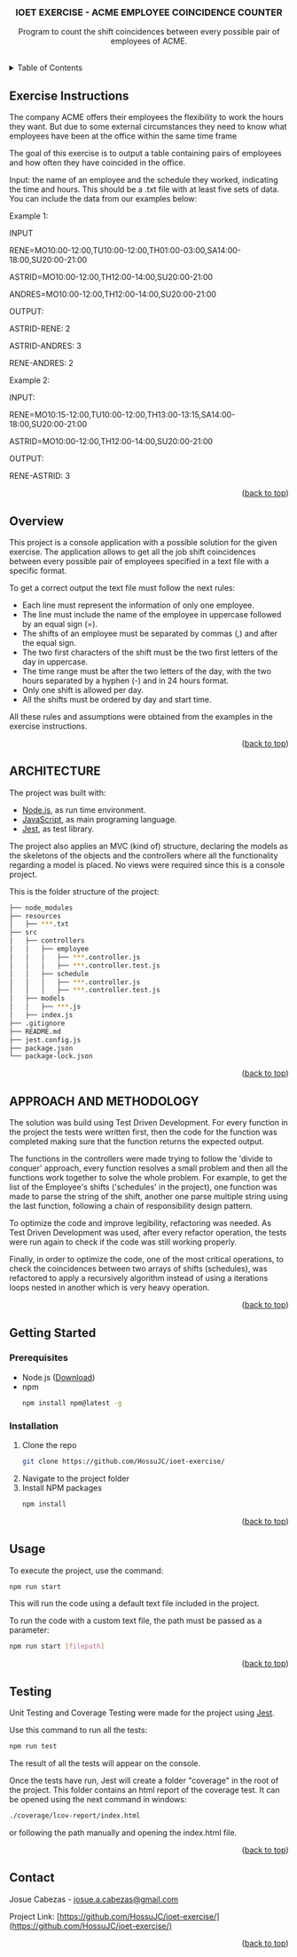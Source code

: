 <a name="readme-top"></a>

<h3 align="center">IOET EXERCISE - ACME EMPLOYEE COINCIDENCE COUNTER</h3>

  <p align="center">
    Program to count the shift coincidences between every possible pair of employees of ACME.
    <br />
    <br />
  </p>
</div>


<!-- TABLE OF CONTENTS -->
<details>
  <summary>Table of Contents</summary>
  <ol>
    <li><a href="#exercise-instructions">Exercise Instructions</a></li>
    <li><a href="#overview">Overview</a></li>
    <li><a href="#architecture">Architecture</a></li>
    <li><a href="#approach-and-methodology">Approach and Methodology</a></li>
    <li>
      <a href="#getting-started">Getting Started</a>
      <ul>
        <li><a href="#prerequisites">Prerequisites</a></li>
        <li><a href="#installation">Installation</a></li>
      </ul>
    </li>
    <li><a href="#usage">Usage</a></li>
    <li><a href="#testing">Testing</a></li>
    <li><a href="#contact">Contact</a></li>
  </ol>
</details>


<!-- EXERCISE INSTRUCTIONS -->
## Exercise Instructions

The company ACME offers their employees the flexibility to work the hours they want. But due to some external circumstances they need to know what employees have been at the office within the same time frame

The goal of this exercise is to output a table containing pairs of employees and how often they have coincided in the office.

Input: the name of an employee and the schedule they worked, indicating the time and hours. This should be a .txt file with at least five sets of data. You can include the data from our examples below:

Example 1:

INPUT

RENE=MO10:00-12:00,TU10:00-12:00,TH01:00-03:00,SA14:00-18:00,SU20:00-21:00

ASTRID=MO10:00-12:00,TH12:00-14:00,SU20:00-21:00

ANDRES=MO10:00-12:00,TH12:00-14:00,SU20:00-21:00


OUTPUT:

ASTRID-RENE: 2

ASTRID-ANDRES: 3

RENE-ANDRES: 2


Example 2:

INPUT:

RENE=MO10:15-12:00,TU10:00-12:00,TH13:00-13:15,SA14:00-18:00,SU20:00-21:00

ASTRID=MO10:00-12:00,TH12:00-14:00,SU20:00-21:00

OUTPUT:

RENE-ASTRID: 3

<p align="right">(<a href="#readme-top">back to top</a>)</p>


<!-- OVERVIEW -->
## Overview

This project is a console application with a possible solution for the given exercise. The application allows to get all the job shift coincidences between every possible pair of employees specified in a text file with a specific format.

To get a correct output the text file must follow the next rules:
* Each line must represent the information of only one employee.
* The line must include the name of the employee in uppercase followed by an equal sign (=).
* The shifts of an employee must be separated by commas (,) and after the equal sign.
* The two first characters of the shift must be the two first letters of the day in uppercase.
* The time range must be after the two letters of the day, with the two hours separated by a hyphen (-) and in 24 hours format.
* Only one shift is allowed per day.
* All the shifts must be ordered by day and start time.

All these rules and assumptions were obtained from the examples in the exercise instructions.

<p align="right">(<a href="#readme-top">back to top</a>)</p>



## ARCHITECTURE

The project was built with:

* [Node.js](https://nodejs.org/), as run time environment.
* [JavaScript](https://www.javascript.com/), as main programing language.
* [Jest](https://jestjs.io/), as test library.

The project also applies an MVC (kind of) structure, declaring the models as the skeletons of the objects and the controllers where all the functionality regarding a model is placed. No views were required since this is a console project.

This is the folder structure of the project:

```sh
├── node_modules
├── resources
│   ├── ***.txt
├── src
│   ├── controllers
│   │   ├── employee
│   │   │   ├── ***.controller.js
│   │   │   ├── ***.controller.test.js
│   │   ├── schedule
│   │   │   ├── ***.controller.js
│   │   │   ├── ***.controller.test.js
│   ├── models
│   │   ├── ***.js
│   ├── index.js
├── .gitignore
├── README.md
├── jest.config.js
├── package.json
└── package-lock.json
```

<p align="right">(<a href="#readme-top">back to top</a>)</p>


## APPROACH AND METHODOLOGY

The solution was build using Test Driven Development. For every function in the project the tests were written first, then the code for the function was completed making sure that the function returns the expected output.

The functions in the controllers were made trying to follow the 'divide to conquer' approach, every function resolves a small problem and then all the functions work together to solve the whole problem. For example, to get the list of the Employee's shifts ('schedules' in the project), one function was made to parse the string of the shift, another one parse multiple string using the last function, following a chain of responsibility design pattern.

To optimize the code and improve legibility, refactoring was needed. As Test Driven Development was used, after every refactor operation, the tests were run again to check if the code was still working properly.

Finally, in order to optimize the code, one of the most critical operations, to check the coincidences between two arrays of shifts (schedules), was refactored to apply a recursively algorithm instead of using a iterations loops nested in another which is very heavy operation.

<p align="right">(<a href="#readme-top">back to top</a>)</p>



<!-- GETTING STARTED -->
## Getting Started

### Prerequisites

* Node.js ([Download](https://nodejs.org/en/download/))
* npm
  ```sh
  npm install npm@latest -g
  ```

### Installation

1. Clone the repo
   ```sh
   git clone https://github.com/HossuJC/ioet-exercise/
   ```
2. Navigate to the project folder
3. Install NPM packages
   ```sh
   npm install
   ```

<p align="right">(<a href="#readme-top">back to top</a>)</p>



<!-- USAGE -->
## Usage

To execute the project, use the command:
```sh
npm run start
```
This will run the code using a default text file included in the project.

To run the code with a custom text file, the path must be passed as a parameter:
```sh
npm run start [filepath]
```

<p align="right">(<a href="#readme-top">back to top</a>)</p>



<!-- TESTING -->
## Testing

Unit Testing and Coverage Testing were made for the project using [Jest](https://jestjs.io/).

Use this command to run all the tests:
```sh
npm run test
```

The result of all the tests will appear on the console.

Once the tests have run, Jest will create a folder "coverage" in the root of the project. This folder contains an html report of the coverage test. It can be opened using the next command in windows:
```sh
./coverage/lcov-report/index.html
```
or following the path manually and opening the index.html file.

<p align="right">(<a href="#readme-top">back to top</a>)</p>



<!-- CONTACT -->
## Contact

Josue Cabezas - josue.a.cabezas@gmail.com

Project Link: [https://github.com/HossuJC/ioet-exercise/](https://github.com/HossuJC/ioet-exercise/)

<p align="right">(<a href="#readme-top">back to top</a>)</p>
